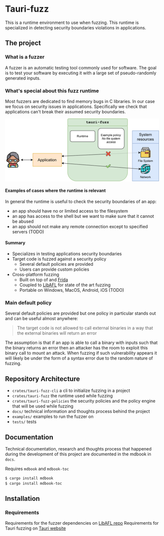 # Tauri-fuzz

This is a runtime environment to use when fuzzing.
This runtime is specialized in detecting security boundaries violations in applications.

## The project

### What is a fuzzer

A fuzzer is an automatic testing tool commonly used for software.
The goal is to test your software by executing it with a large set of pseudo-randomly generated inputs.

### What's special about this fuzz runtime

Most fuzzers are dedicated to find memory bugs in C libraries.
In our case we focus on security issues in applications.
Specifically we check that applications can't break their assumed security boundaries.

![Fuzzing applications security boundaries ](./docs/src/images/fuzzing_application_boundary.drawio.svg "Fuzzing applications security boundaries")

#### Examples of cases where the runtime is relevant

In general the runtime is useful to check the security boundaries of an app:

- an app should have no or limited access to the filesystem
- an app has access to the shell but we want to make sure that it cannot be abused
- an app should not make any remote connection except to specified servers (TODO)

#### Summary

- Specializes in testing applications security boundaries
- Target code is fuzzed against a security policy
  - Several default policies are provided
  - Users can provide custom policies
- Cross-platform fuzzing
  - Built on top of and [Frida](https://frida.re/)
  - Coupled to [LibAFL](https://github.com/AFLplusplus/LibAFL) for state of the art fuzzing
  - Portable on Windows, MacOS, Android, iOS (TODO)

### Main default policy

Several default policies are provided but one policy in particular stands out and can be useful almost anywhere:

> The target code is not allowed to call external binaries in a way that the external binaries will return an error

The assumption is that if an app is able to call a binary with inputs such that the binary returns
an error then an attacker has the room to exploit this binary call to mount an attack.
When fuzzing if such vulnerability appears it will likely be under the form of a syntax error due to the random nature of fuzzing.

## Repository Architecture

- `crates/tauri-fuzz-cli` a cli to initialize fuzzing in a project
- `crates/tauri-fuzz` the runtime used while fuzzing
- `crates/tauri-fuzz-policies` the security policies and the policy engine that will be used while fuzzing
- `docs/` technical information and thoughts process behind the project
- `examples/` examples to run the fuzzer on
- `tests/` tests

## Documentation

Technical documentation, research and thoughts process that happened during the development of this project are documented in the mdbook in `docs`.

Requires `mdbook` and `mdbook-toc`

```bash
$ cargo install mdbook
$ cargo install mdbook-toc
```

## Installation

### Requirements

Requirements for the fuzzer dependencies on [LibAFL repo](https://github.com/AFLplusplus/LibAFL)
Requirements for Tauri fuzzing on [Tauri website](https://tauri.app/start/prerequisites/)
